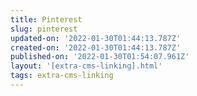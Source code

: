 ```yaml
---
title: Pinterest
slug: pinterest
updated-on: '2022-01-30T01:44:13.787Z'
created-on: '2022-01-30T01:44:13.787Z'
published-on: '2022-01-30T01:54:07.961Z'
layout: '[extra-cms-linking].html'
tags: extra-cms-linking
---
```



